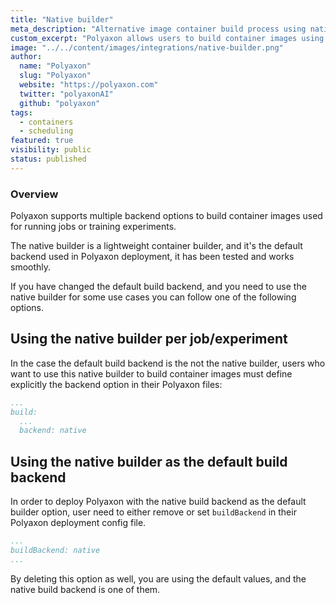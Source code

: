 ```yaml
---
title: "Native builder"
meta_description: "Alternative image container build process using native builder for Polyaxon."
custom_excerpt: "Polyaxon allows users to build container images using the native builder project."
image: "../../content/images/integrations/native-builder.png"
author:
  name: "Polyaxon"
  slug: "Polyaxon"
  website: "https://polyaxon.com"
  twitter: "polyaxonAI"
  github: "polyaxon"
tags: 
  - containers
  - scheduling
featured: true
visibility: public
status: published
---
```


### Overview

Polyaxon supports multiple backend options to build container images used for running jobs or training experiments.

The native builder is a lightweight container builder, and it's the default backend used in Polyaxon deployment, it has been tested and works smoothly.

If you have changed the default build backend, and you need to use the native builder for some use cases you can follow one of the following options.  

## Using the native builder per job/experiment

In the case the default build backend is the not the native builder, 
users who want to use this native builder to build container images must define explicitly the backend option in their Polyaxon files:

```yaml
...
build:
  ...
  backend: native
```

## Using the native builder as the default build backend
In order to deploy Polyaxon with the native build backend as the default builder option, user need to either remove or set `buildBackend` in their Polyaxon deployment config file.

```yaml
...
buildBackend: native
...
```

By deleting this option as well, you are using the default values, and the native build backend is one of them.
